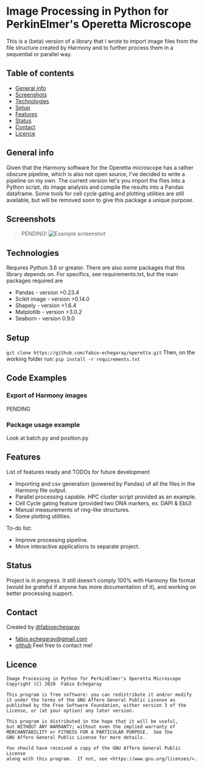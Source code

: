 # Image Processing in Python for PerkinElmer's Operetta Microscope
 This is a (beta) version of a library that I wrote to import image files from the file structure created by Harmony and to further process them in a sequential or parallel way.

## Table of contents
* [General info](#general-info)
* [Screenshots](#screenshots)
* [Technologies](#technologies)
* [Setup](#setup)
* [Features](#features)
* [Status](#status)
* [Contact](#contact)
* [Licence](#licence)

## General info
Given that the Harmony software for the Operetta microscope has a rather obscure pipeline, which is also not open source, I've decided to write a pipeline on my own. The current version let's you import the files into a Python script, do image analysis and compile the results into a Pandas dataframe. 
Some tools for cell cycle gating and plotting utilities are still available, but will be removed soon to give this package a unique purpose.

## Screenshots
> PENDING!
![Example screenshot](./img/screenshot.png)

## Technologies
Requires Python 3.6 or greater. There are also some packages that this library depends on. For specifics, see requirements.txt, but the main packages required are
* Pandas - version >0.23.4
* Scikit image - version >0.14.0
* Shapely - version >1.6.4
* Matplotlib - version >3.0.2
* Seaborn - version 0.9.0

## Setup
`git clone https://github.com/fabio-echegaray/operetta.git`
Then, on the working folder run: `pip install -r requirements.txt`
    

## Code Examples
### Export of Harmony images
PENDING
### Package usage example
Look at batch.py and position.py

## Features
List of features ready and TODOs for future development
* Importing and csv generation (powered by Pandas) of all the files in the Harmony file output.
* Parallel processing capable. HPC cluster script provided as an example.
* Cell Cycle gating feature (provided two DNA markers, ex. DAPI & EbU)
* Manual measurements of ring-like structures.
* Some plotting utilities.

To-do list:
* Improve processing pipeline.
* Move interactive applications to separate project.

## Status
Project is _in progress_. It still doesn't comply 100% with Harmony file format (would be grateful if anyone has more documentation of it), and working on better processing support.

## Contact
Created by [@fabioechegaray](https://twitter.com/fabioechegaray)
* [fabio.echegaray@gmail.com](mailto:fabio.echegaray@gmail.com)
* [github](https://github.com/fabio-echegaray)
Feel free to contact me!

## Licence
    Image Processing in Python for PerkinElmer's Operetta Microscope
    Copyright (C) 2020  Fabio Echegaray

    This program is free software: you can redistribute it and/or modify
    it under the terms of the GNU Affero General Public License as
    published by the Free Software Foundation, either version 3 of the
    License, or (at your option) any later version.

    This program is distributed in the hope that it will be useful,
    but WITHOUT ANY WARRANTY; without even the implied warranty of
    MERCHANTABILITY or FITNESS FOR A PARTICULAR PURPOSE.  See the
    GNU Affero General Public License for more details.

    You should have received a copy of the GNU Affero General Public License
    along with this program.  If not, see <https://www.gnu.org/licenses/>.